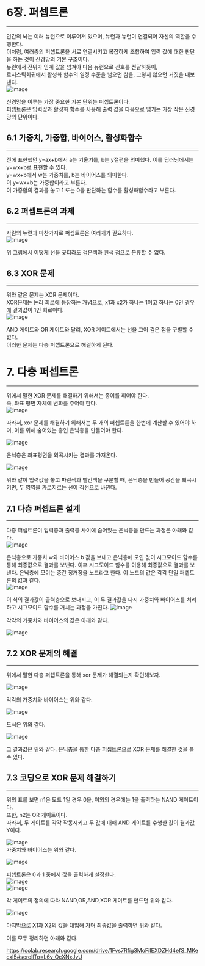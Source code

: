 # 6장. 퍼셉트론
--------------
인간의 뇌는 여러 뉴런으로 이루어져 있으며, 뉴런과 뉴런이 연결되어 자신의 역할을 수행한다.    
이처럼, 여러층의 퍼셉트론을 서로 연결시키고 복잡하게 조합하여 입력 값에 대한 판단을 하는 것이 신경망의 기본 구조이다.    
뉴런에서 전위가 임계 값을 넘겨야 다음 뉴런으로 신호를 전달하듯이,     
로지스틱회귀에서 활성화 함수의 일정 수준을 넘으면 참을, 그렇지 않으면 거짓을 내보낸다.    
![image](https://user-images.githubusercontent.com/94752167/215746216-98b0a53b-796d-49b9-9a7f-d21baa6c0a94.png)
     
신경망을 이루는 가장 중요한 기본 단위는 퍼셉트론이다.    
퍼셉트론은 입력값과 활성화 함수를 사용해 출력 값을 다음으로 넘기는 가장 작은 신경망의 단위이다.   

## 6.1 가중치, 가중합, 바이어스, 활성화함수
-------------
전에 표현했던 y=ax+b에서 a는 기울기를, b는 y절편을 의미했다. 이를 딥러닝에서는 y=wx+b로 표현할 수 있다.     
y=wx+b에서 w는 가중치를, b는 바이어스를 의미한다.    
이 y=wx+b는 가중합이라고 부른다.    
이 가중합의 결과를 놓고 1 또는 0을 판단하는 함수를 활성화함수라고 부른다.    

## 6.2 퍼셉트론의 과제
------------

사람의 뉴런과 마찬가지로 퍼셉트론은 여러개가 필요하다.    
![image](https://user-images.githubusercontent.com/94752167/215747867-b0818fcc-4a44-4f75-b6b8-1f912c3d27d6.png)        

위 그림에서 어떻게 선을 긋더라도 검은색과 흰색 점으로 분류할 수 없다.

## 6.3 XOR 문제
-----------
위와 같은 문제는 XOR 문제이다.    
XOR문제는 논리 회로에 등장하는 개념으로, x1과 x2가 하나는 1이고 하나는 0인 경우에 결과값이 1인 회로이다.     
![image](https://user-images.githubusercontent.com/94752167/215748464-b3886690-689a-465a-8ae3-cae039b5b5b6.png)     

AND 게이트와 OR 게이트와 달리, XOR 게이트에서는 선을 그어 검은 점을 구별할 수 없다.     
이러한 문제는 다층 퍼셉트론으로 해결하게 된다.    

# 7. 다층 퍼셉트론
-----------------

위에서 말한 XOR 문제를 해결하기 위해서는 종이를 휘어야 한다.   
즉, 좌표 평면 자체에 변화를 주어야 한다.    
![image](https://user-images.githubusercontent.com/94752167/215749336-b5fa082a-5f8c-48ce-8f53-40917b602e0c.png)    

따라서, xor 문제를 해결하기 위해서는 두 개의 퍼셉트론을 한번에 계산할 수 있어야 하며, 이를 위해 숨어있는 층인 은닉층을 만들어야 한다.  

![image](https://user-images.githubusercontent.com/94752167/215749560-72a9afc2-86cc-42c1-b618-4d84ff4e3fbd.png)    

은닉층은 좌표평면을 외곡시키는 결과를 가져온다.    

![image](https://user-images.githubusercontent.com/94752167/215749721-36365131-de6b-4ccd-85a1-892ac0efea66.png)    

위와 같이 입력값을 놓고 파란색과 빨간색을 구분할 때, 은닉층을 만들어 공간을 왜곡시키면, 두 영역을 가로지르는 선이 직선으로 바뀐다.    

## 7.1 다층 퍼셉트론 설계
-----------
다층 퍼셉트론이 입력층과 출력층 사이에 숨어있는 은닉층을 만드는 과정은 아래와 같다.     
![image](https://user-images.githubusercontent.com/94752167/215751002-cefc5c6e-e239-44e2-b474-5fbbf9327e25.png)     

은닉층으로 가중치 w와 바이어스 b 값을 보내고 은닉층에 모인 값이 시그모이드 함수를 통해 최종값으로 결과를 보낸다. 이후 시그모이드 함수를 이용해 최종값으로 결과를 보낸다. 은닉층에 모이는 중간 정거장을 노드라고 한다. 이 노드의 값은 각각 단일 퍼셉트론의 값과 같다.    
![image](https://user-images.githubusercontent.com/94752167/215752461-e7248275-9834-4e50-81fc-5136dfa1c4f8.png)     

이 식의 결과값이 출력층으로 보내지고, 이 두 결과값을 다시 가중치와 바이어스를 처리하고 시그모이드 함수를 거치는 과정을 가진다. 
![image](https://user-images.githubusercontent.com/94752167/215752632-ac01f68d-b37f-4382-a180-d75c0948b369.png)    

각각의 가중치와 바이어스의 값은 아래와 같다.   

![image](https://user-images.githubusercontent.com/94752167/215752928-390b564e-b0d3-4316-81f9-3e7726364fa4.png)     

## 7.2 XOR 문제의 해결
-------
위에서 말한 다층 퍼셉트론을 통해 xor 문제가 해결되는지 확인해보자.   

![image](https://user-images.githubusercontent.com/94752167/215753493-c0674be7-fbdf-439a-a4e3-cf76445b4293.png)    

각각의 가중치와 바이어스는 위와 같다.   

![image](https://user-images.githubusercontent.com/94752167/215753582-70438382-7714-44a0-9825-dc217f254900.png)    

도식은 위와 같다.    

![image](https://user-images.githubusercontent.com/94752167/215753711-f9624971-0543-4b7d-9816-242d9a93793e.png)    

그 결과값은 위와 같다. 은닉층을 통한 다층 퍼셉트론으로 XOR 문제를 해결한 것을 볼 수 있다.    


## 7.3 코딩으로  XOR 문제 해결하기
---------

위의 표를 보면 n1은 모드 1일 경우 0을, 이외의 경우에는 1을 출력하는 NAND 게이트이다.    
또한, n2는 OR 게이트이다.    
따라서, 두 게이트를 각각 작동시키고 두 값에 대해 AND 게이트를 수행한 값이 결과값 Y이다.   

![image](https://user-images.githubusercontent.com/94752167/215754629-67b9d9c7-8321-4d18-a5bf-ee7ce97efa4b.png)     
가중치와 바이어스는 위와 같다.   

![image](https://user-images.githubusercontent.com/94752167/215754772-a8f1ba8f-283a-465c-a98e-c433b4d185e5.png)    

퍼셉트론은 0과 1 중에서 값을 출력하게 설정한다.   
![image](https://user-images.githubusercontent.com/94752167/215754950-8fe33efe-adb1-4356-912b-31860dd1455d.png)    
![image](https://user-images.githubusercontent.com/94752167/215754986-654e4aee-efb6-4420-966a-c869ae98edc2.png)   

각 게이트의 정의에 따라 NAND,OR,AND,XOR 게이트를 만드면 위와 같다.   

![image](https://user-images.githubusercontent.com/94752167/215755154-ea21cd22-3498-4e01-961c-ab62f5ba8341.png)    

마지막으로 X1과 X2의 값을 대입해 가며 최종값을 출력하면 위와 같다.   

이를 모두 정리하면 아래와 같다.   

https://colab.research.google.com/drive/1Fvs7Rfig3MoFiIEXDZHd4efS_MKecxI5#scrollTo=L6v_OcXNxJvU


 


























